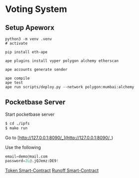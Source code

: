 # Voting System

## Setup Apeworx

```
python3 -m venv .venv
# activate
```

```
pip install eth-ape
```

```
ape plugins install vyper polygon alchemy etherscan
```

```
ape accounts generate sender
```

```
ape compile
ape test
ape run scripts/deploy.py --network polygon:mumbai:alchemy
```

## Pocketbase Server

Start pocketbase server
```bash
$ cd ./ipfs
$ make run
```

Go to [http://127.0.0.1:8090/_](http://127.0.0.1:8090/_)

Use the following
```python
email=demo@mail.com
password=2L@.jQJemz:DE9!
```
[Token Smart-Contract](https://mumbai.polygonscan.com/address/0xFdD62CD78dc385C9273B6f6B3281bCD423ff1D4C)
[Runoff Smart-Contract](https://mumbai.polygonscan.com/address/0x653aCF9A0337706B8970Fa9B48688220D390CaB9)

